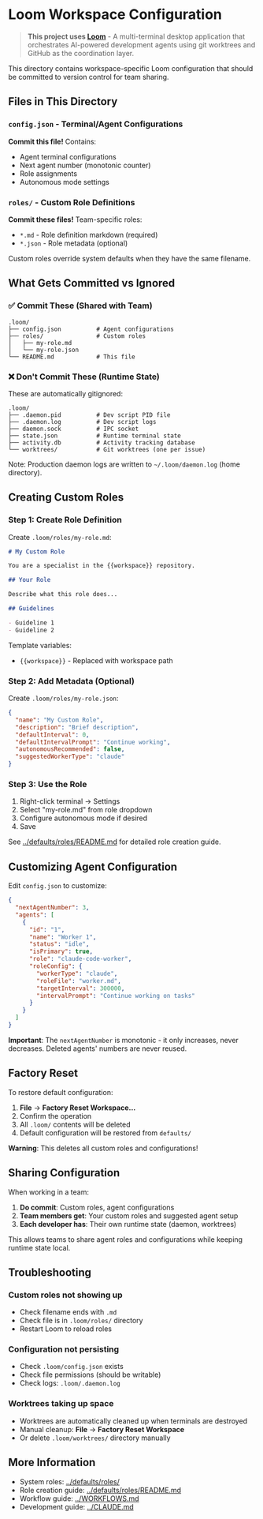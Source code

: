 # Loom Workspace Configuration

> **This project uses [Loom](https://github.com/rjwalters/loom)** - A multi-terminal desktop application that orchestrates AI-powered development agents using git worktrees and GitHub as the coordination layer.

This directory contains workspace-specific Loom configuration that should be committed to version control for team sharing.

## Files in This Directory

### `config.json` - Terminal/Agent Configurations
**Commit this file!** Contains:
- Agent terminal configurations
- Next agent number (monotonic counter)
- Role assignments
- Autonomous mode settings

### `roles/` - Custom Role Definitions
**Commit these files!** Team-specific roles:
- `*.md` - Role definition markdown (required)
- `*.json` - Role metadata (optional)

Custom roles override system defaults when they have the same filename.

## What Gets Committed vs Ignored

### ✅ Commit These (Shared with Team)
```
.loom/
├── config.json          # Agent configurations
├── roles/               # Custom roles
│   ├── my-role.md
│   └── my-role.json
└── README.md            # This file
```

### ❌ Don't Commit These (Runtime State)
These are automatically gitignored:
```
.loom/
├── .daemon.pid          # Dev script PID file
├── .daemon.log          # Dev script logs
├── daemon.sock          # IPC socket
├── state.json           # Runtime terminal state
├── activity.db          # Activity tracking database
└── worktrees/           # Git worktrees (one per issue)
```

Note: Production daemon logs are written to `~/.loom/daemon.log` (home directory).

## Creating Custom Roles

### Step 1: Create Role Definition

Create `.loom/roles/my-role.md`:

```markdown
# My Custom Role

You are a specialist in the {{workspace}} repository.

## Your Role

Describe what this role does...

## Guidelines

- Guideline 1
- Guideline 2
```

Template variables:
- `{{workspace}}` - Replaced with workspace path

### Step 2: Add Metadata (Optional)

Create `.loom/roles/my-role.json`:

```json
{
  "name": "My Custom Role",
  "description": "Brief description",
  "defaultInterval": 0,
  "defaultIntervalPrompt": "Continue working",
  "autonomousRecommended": false,
  "suggestedWorkerType": "claude"
}
```

### Step 3: Use the Role

1. Right-click terminal → Settings
2. Select "my-role.md" from role dropdown
3. Configure autonomous mode if desired
4. Save

See [../defaults/roles/README.md](../defaults/roles/README.md) for detailed role creation guide.

## Customizing Agent Configuration

Edit `config.json` to customize:

```json
{
  "nextAgentNumber": 3,
  "agents": [
    {
      "id": "1",
      "name": "Worker 1",
      "status": "idle",
      "isPrimary": true,
      "role": "claude-code-worker",
      "roleConfig": {
        "workerType": "claude",
        "roleFile": "worker.md",
        "targetInterval": 300000,
        "intervalPrompt": "Continue working on tasks"
      }
    }
  ]
}
```

**Important**: The `nextAgentNumber` is monotonic - it only increases, never decreases. Deleted agents' numbers are never reused.

## Factory Reset

To restore default configuration:

1. **File** → **Factory Reset Workspace...**
2. Confirm the operation
3. All `.loom/` contents will be deleted
4. Default configuration will be restored from `defaults/`

**Warning**: This deletes all custom roles and configurations!

## Sharing Configuration

When working in a team:

1. **Do commit**: Custom roles, agent configurations
2. **Team members get**: Your custom roles and suggested agent setup
3. **Each developer has**: Their own runtime state (daemon, worktrees)

This allows teams to share agent roles and configurations while keeping runtime state local.

## Troubleshooting

### Custom roles not showing up
- Check filename ends with `.md`
- Check file is in `.loom/roles/` directory
- Restart Loom to reload roles

### Configuration not persisting
- Check `.loom/config.json` exists
- Check file permissions (should be writable)
- Check logs: `.loom/.daemon.log`

### Worktrees taking up space
- Worktrees are automatically cleaned up when terminals are destroyed
- Manual cleanup: **File** → **Factory Reset Workspace**
- Or delete `.loom/worktrees/` directory manually

## More Information

- System roles: [../defaults/roles/](../defaults/roles/)
- Role creation guide: [../defaults/roles/README.md](../defaults/roles/README.md)
- Workflow guide: [../WORKFLOWS.md](../WORKFLOWS.md)
- Development guide: [../CLAUDE.md](../CLAUDE.md)

